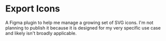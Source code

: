 # Export Icons

A Figma plugin to help me manage a growing set of SVG icons. I'm not planning to publish it because it is designed for my very specific use case and likely isn't broadly applicable.
